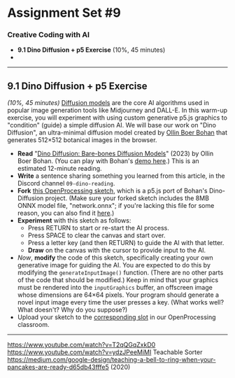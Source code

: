 # Assignment Set #9

### Creative Coding with AI

* **9.1 Dino Diffusion + p5 Exercise** (10%, 45 minutes)
* 

---

## 9.1 Dino Diffusion + p5 Exercise

*(10%, 45 minutes)* [Diffusion models](https://en.wikipedia.org/wiki/Diffusion_model) are the core AI algorithms used in popular image generation tools like Midjourney and DALL-E. In this warm-up exercise, you will experiment with using custom generative p5.js graphics to "condition" (guide) a simple diffusion AI. We will base our work on "Dino Diffusion", an ultra-minimal diffusion model created by [Ollin Boer Bohan](https://madebyoll.in/) that generates 512×512 botanical images in the browser. 

* **Read** "[Dino Diffusion: Bare-bones Diffusion Models](https://madebyoll.in/posts/dino_diffusion/)" (2023) by Ollin Boer Bohan. (You can play with Bohan's [demo here](https://madebyoll.in/posts/dino_diffusion/demo/).) This is an estimated 12-minute reading.
* **Write** a sentence sharing something you learned from this article, in the Discord channel `09-dino-reading`.
* **Fork** [this OpenProcessing sketch](https://openprocessing.org/sketch/2321795), which is a p5.js port of Bohan's Dino-Diffusion project. (Make sure your forked sketch includes the 8MB ONNX model file, "network.onnx"; if you're lacking this file for some reason, you can also find it [here](https://github.com/golanlevin/dino-diffusion-p5/tree/main).)
* **Experiment** with this sketch as follows:
  * Press RETURN to start or re-start the AI process.
  * Press SPACE to clear the canvas and start over.
  * Press a letter key (and then RETURN) to guide the AI with that letter.
  * **Draw** on the canvas with the cursor to provide input to the AI.
* *Now*, **modify** the code of this sketch, specifically creating your own generative image for guiding the AI. You are expected to do this by modifying the  `generateInputImage()` function. (There are no other parts of the code that should be modified.) Keep in mind that your graphics must be rendered into the `inputGraphics` buffer, an offscreen image whose dimensions are 64×64 pixels. Your program should generate a novel input image every time the user presses a key. (What works well? What doesn't? Why do you suppose?)
* Upload your sketch to the [corresponding slot]() in our OpenProcessing classroom.

---

https://www.youtube.com/watch?v=T2qQGqZxkD0
https://www.youtube.com/watch?v=ydzJPeeMiMI Teachable Sorter
https://medium.com/google-design/teaching-a-bell-to-ring-when-your-pancakes-are-ready-d65db43fffe5 (2020)
